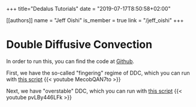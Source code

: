+++ 
title="Dedalus Tutorials" 
date = "2019-07-17T8:50:58+02:00" 

[[authors]] 
name = "Jeff Oishi" 
is_member = true 
link = "/jeff_oishi" 
+++

# Double Diffusive Convection #
In order to run this, you can find the code at [Github](https://github.com/jsoishi/double_diffusive_examples "Double Diffusive Convection Examples").

First, we have the so-called "fingering" regime of DDC, which you can run with [this script](https://github.com/jsoishi/double_diffusive_examples/blob/master/python/fingering_convection/fingering.py "link to Dedalus fingering script")
{{< youtube MecobQAN7to >}}

Next, we have "overstable" DDC, which you can run with [this script](https://github.com/jsoishi/double_diffusive_examples/blob/master/python/ODDC/oddc.py "link to Dedalus ODDC script")
{{< youtube pvLBy446LFk >}}
